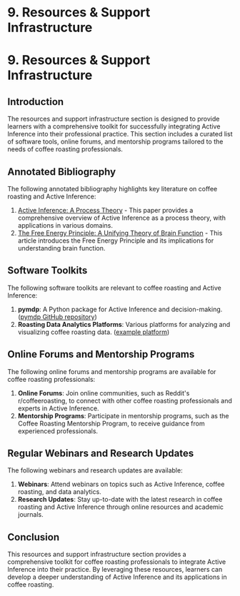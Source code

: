# 9. Resources & Support Infrastructure

# 9. Resources & Support Infrastructure

## Introduction
The resources and support infrastructure section is designed to provide learners with a comprehensive toolkit for successfully integrating Active Inference into their professional practice. This section includes a curated list of software tools, online forums, and mentorship programs tailored to the needs of coffee roasting professionals.

## Annotated Bibliography
The following annotated bibliography highlights key literature on coffee roasting and Active Inference:

1. [Active Inference: A Process Theory](https://www.sciencedirect.com/science/article/pii/S0149763416307540) - This paper provides a comprehensive overview of Active Inference as a process theory, with applications in various domains.
2. [The Free Energy Principle: A Unifying Theory of Brain Function](https://www.nature.com/articles/nrn2787) - This article introduces the Free Energy Principle and its implications for understanding brain function.

## Software Toolkits
The following software toolkits are relevant to coffee roasting and Active Inference:

1. **pymdp**: A Python package for Active Inference and decision-making. ([pymdp GitHub repository](https://github.com/infer-actively/pymdp))
2. **Roasting Data Analytics Platforms**: Various platforms for analyzing and visualizing coffee roasting data. ([example platform](https://www.example.com/roasting-data-analytics))

## Online Forums and Mentorship Programs
The following online forums and mentorship programs are available for coffee roasting professionals:

1. **Online Forums**: Join online communities, such as Reddit's r/coffeeroasting, to connect with other coffee roasting professionals and experts in Active Inference.
2. **Mentorship Programs**: Participate in mentorship programs, such as the Coffee Roasting Mentorship Program, to receive guidance from experienced professionals.

## Regular Webinars and Research Updates
The following webinars and research updates are available:

1. **Webinars**: Attend webinars on topics such as Active Inference, coffee roasting, and data analytics.
2. **Research Updates**: Stay up-to-date with the latest research in coffee roasting and Active Inference through online resources and academic journals.

## Conclusion
This resources and support infrastructure section provides a comprehensive toolkit for coffee roasting professionals to integrate Active Inference into their practice. By leveraging these resources, learners can develop a deeper understanding of Active Inference and its applications in coffee roasting.